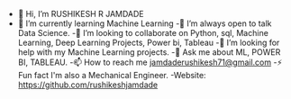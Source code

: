 - 👋 Hi, I’m RUSHIKESH R JAMDADE
- 🌱 I’m currently learning Machine Learning
-🌱 I’m always open to talk Data Science.
-👯 I’m looking to collaborate on Python, sql, Machine Learning, Deep Learning Projects, Power bi, Tableau
-🤝 I’m looking for help with my Machine Learning projects.
-💬 Ask me about ML, POWER BI, TABLEAU.
-📫 How to reach me jamdaderushikesh71@gmail.com
-⚡ Fun fact I'm also a Mechanical Engineer.
-Website: https://github.com/rushikeshjamdade
